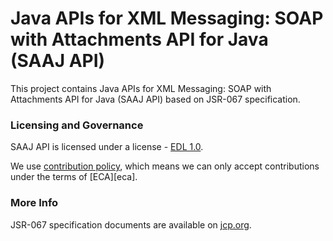 [//]: # " Copyright (c) 2018 Oracle and/or its affiliates. All rights reserved. "
[//]: # "  "
[//]: # " This program and the accompanying materials are made available under the "
[//]: # " terms of the Eclipse Distribution License v. 1.0, which is available at "
[//]: # " http://www.eclipse.org/org/documents/edl-v10.php. "
[//]: # "  "
[//]: # " SPDX-License-Identifier: BSD-3-Clause "

# Java APIs for XML Messaging: SOAP with Attachments API for Java (SAAJ API)

This project contains Java APIs for XML Messaging: SOAP with Attachments API for Java (SAAJ API) based on JSR-067 specification.

### Licensing and Governance

SAAJ API is licensed under a license - [EDL 1.0](LICENSE.md).

We use [contribution policy](CONTRIBUTING.md), which means we can only accept contributions under
the terms of [ECA][eca].

### More Info

JSR-067 specification documents are available on [jcp.org](https://jcp.org/en/jsr/detail?id=67).
